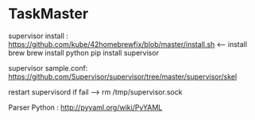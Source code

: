 # TaskMaster

supervisor install : 
https://github.com/kube/42homebrewfix/blob/master/install.sh <-- install brew
brew install python
pip install supervisor

supervisor sample.conf:
https://github.com/Supervisor/supervisor/tree/master/supervisor/skel

restart supervisord if fail -->  rm /tmp/supervisor.sock

Parser Python : http://pyyaml.org/wiki/PyYAML
